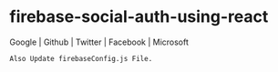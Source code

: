 # firebase-social-auth-using-react
Google | Github | Twitter | Facebook | Microsoft

```
Also Update firebaseConfig.js File.
```
